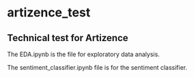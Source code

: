 # artizence_test
## Technical test for Artizence
The EDA.ipynb is the file for exploratory data analysis.

The sentiment_classifier.ipynb file is for the sentiment classifier.
